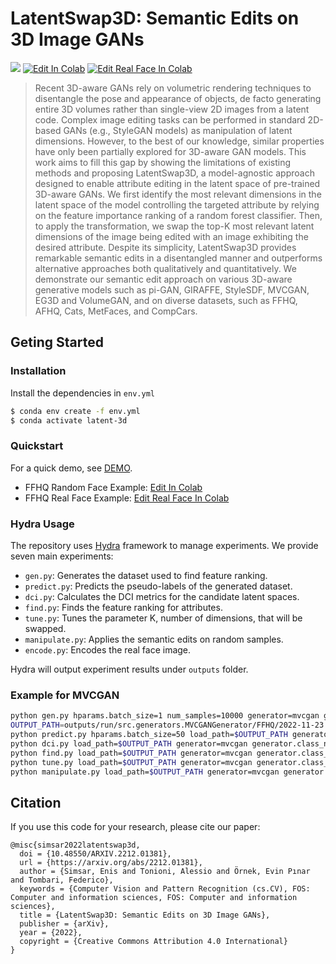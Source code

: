 # LatentSwap3D: Semantic Edits on 3D Image GANs
  <a href="https://opensource.org/licenses/MIT"><img src="https://img.shields.io/badge/License-MIT-yellow.svg"></a>
  [![Edit In Colab](https://colab.research.google.com/assets/colab-badge.svg)](http://colab.research.google.com/github/enisimsar/latentswap3d/blob/main/demo/MVCGAN/FFHQ_sample.ipynb)
  [![Edit Real Face In Colab](https://colab.research.google.com/assets/colab-badge.svg)](http://colab.research.google.com/github/enisimsar/latentswap3d/blob/main/demo/MVCGAN/FFHQ_inversion.ipynb)
  
> Recent 3D-aware GANs rely on volumetric rendering techniques to disentangle the pose and appearance of objects, de facto generating entire 3D volumes rather than single-view 2D images from a latent code. Complex image editing tasks can be performed in standard 2D-based GANs (e.g., StyleGAN models) as manipulation of latent dimensions. However, to the best of our knowledge, similar properties have only been partially explored for 3D-aware GAN models. This work aims to fill this gap by showing the limitations of existing methods and proposing LatentSwap3D, a model-agnostic approach designed to enable attribute editing in the latent space of pre-trained 3D-aware GANs. We first identify the most relevant dimensions in the latent space of the model controlling the targeted attribute by relying on the feature importance ranking of a random forest classifier. Then, to apply the transformation, we swap the top-K most relevant latent dimensions of the image being edited with an image exhibiting the desired attribute. Despite its simplicity, LatentSwap3D provides remarkable semantic edits in a disentangled manner and outperforms alternative approaches both qualitatively and quantitatively. We demonstrate our semantic edit approach on various 3D-aware generative models such as pi-GAN, GIRAFFE, StyleSDF, MVCGAN, EG3D and VolumeGAN, and on diverse datasets, such as FFHQ, AFHQ, Cats, MetFaces, and CompCars.


## Geting Started

### Installation

Install the dependencies in ``env.yml``
``` bash
$ conda env create -f env.yml
$ conda activate latent-3d
```

### Quickstart

For a quick demo, see [DEMO](demo/mvcgan).

- FFHQ Random Face Example: [Edit In Colab](http://colab.research.google.com/github/enisimsar/latentswap3d/blob/main/demo/MVCGAN/FFHQ_sample.ipynb)
- FFHQ Real Face Example: [Edit Real Face In Colab](http://colab.research.google.com/github/enisimsar/latentswap3d/blob/main/demo/MVCGAN/FFHQ_inversion.ipynb)

### Hydra Usage

The repository uses [Hydra](https://hydra.cc) framework to manage experiments.
We provide seven main experiments:

- ``gen.py``: Generates the dataset used to find feature ranking.
- ``predict.py``: Predicts the pseudo-labels of the generated dataset.
- ``dci.py``: Calculates the DCI metrics for the candidate latent spaces.
- ``find.py``: Finds the feature ranking for attributes.
- ``tune.py``: Tunes the parameter K, number of dimensions, that will be swapped.
- ``manipulate.py``: Applies the semantic edits on random samples.
- ``encode.py``: Encodes the real face image.

Hydra will output experiment results under ``outputs`` folder.

### Example for MVCGAN

``` bash
python gen.py hparams.batch_size=1 num_samples=10000 generator=mvcgan generator.class_name=FFHQ
OUTPUT_PATH=outputs/run/src.generators.MVCGANGenerator/FFHQ/2022-11-23
python predict.py hparams.batch_size=50 load_path=$OUTPUT_PATH generator=mvcgan generator.class_name=FFHQ
python dci.py load_path=$OUTPUT_PATH generator=mvcgan generator.class_name=FFHQ
python find.py load_path=$OUTPUT_PATH generator=mvcgan generator.class_name=FFHQ
python tune.py load_path=$OUTPUT_PATH generator=mvcgan generator.class_name=FFHQ
python manipulate.py load_path=$OUTPUT_PATH generator=mvcgan generator.class_name=FFHQ
```
## Citation

If you use this code for your research, please cite our paper:
```
@misc{simsar2022latentswap3d,
  doi = {10.48550/ARXIV.2212.01381},
  url = {https://arxiv.org/abs/2212.01381},
  author = {Simsar, Enis and Tonioni, Alessio and Örnek, Evin Pınar and Tombari, Federico},
  keywords = {Computer Vision and Pattern Recognition (cs.CV), FOS: Computer and information sciences, FOS: Computer and information sciences},
  title = {LatentSwap3D: Semantic Edits on 3D Image GANs},
  publisher = {arXiv},
  year = {2022},
  copyright = {Creative Commons Attribution 4.0 International}
}
```
